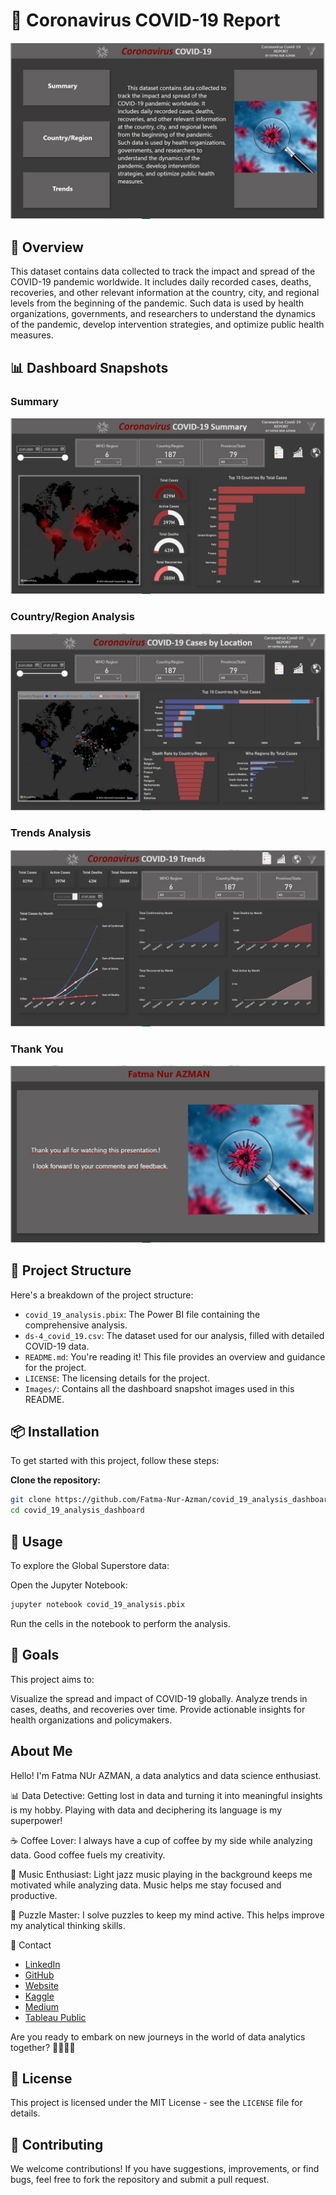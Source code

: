 # 🦠 Coronavirus COVID-19 Report

![Overview](./01_Overview.jpeg)

## 📌 Overview

This dataset contains data collected to track the impact and spread of the COVID-19 pandemic worldwide. It includes daily recorded cases, deaths, recoveries, and other relevant information at the country, city, and regional levels from the beginning of the pandemic. Such data is used by health organizations, governments, and researchers to understand the dynamics of the pandemic, develop intervention strategies, and optimize public health measures.

## 📊 Dashboard Snapshots

### Summary
![Summary](./02_Summary.jpeg)

### Country/Region Analysis
![Country/Region](./03_Country_Region.jpeg)

### Trends Analysis
![Trends](./04_Trends.jpeg)

### Thank You
![Thank You](./05_Thank_You.jpeg)

## 📁 Project Structure

Here's a breakdown of the project structure:

- `covid_19_analysis.pbix`: The Power BI file containing the comprehensive analysis.
- `ds-4_covid_19.csv`: The dataset used for our analysis, filled with detailed COVID-19 data.
- `README.md`: You're reading it! This file provides an overview and guidance for the project.
- `LICENSE`: The licensing details for the project.
- `Images/`: Contains all the dashboard snapshot images used in this README.

## 📦 Installation

To get started with this project, follow these steps:

 **Clone the repository:**
 
```bash
git clone https://github.com/Fatma-Nur-Azman/covid_19_analysis_dashboard.git
cd covid_19_analysis_dashboard
```
## 🚀 Usage
To explore the Global Superstore data:

Open the Jupyter Notebook:
```bash
jupyter notebook covid_19_analysis.pbix
```
Run the cells in the notebook to perform the analysis.

## 🎯 Goals
This project aims to:

Visualize the spread and impact of COVID-19 globally.
Analyze trends in cases, deaths, and recoveries over time.
Provide actionable insights for health organizations and policymakers.

## About Me

Hello! I'm Fatma NUr AZMAN, a data analytics and data science enthusiast.

📊 Data Detective: Getting lost in data and turning it into meaningful insights is my hobby. Playing with data and deciphering its language is my superpower!

☕ Coffee Lover: I always have a cup of coffee by my side while analyzing data. Good coffee fuels my creativity.

🎵 Music Enthusiast: Light jazz music playing in the background keeps me motivated while analyzing data. Music helps me stay focused and productive.

🧩 Puzzle Master: I solve puzzles to keep my mind active. This helps improve my analytical thinking skills.

📧 Contact

- [LinkedIn](https://www.linkedin.com/in/fatma-nur-azman/)
- [GitHub](https://github.com/Fatma-Nur-Azman)
- [Website](https://fatmanurazman.vercel.app/)
- [Kaggle](https://www.kaggle.com/fnurazman)
- [Medium](https://medium.com/@azmanfnur)
- [Tableau Public](https://public.tableau.com/app/profile/fatma.nur.azman/vizzes)
  
Are you ready to embark on new journeys in the world of data analytics together? 🚴‍♀️🚴‍♂️

## 📜 License

This project is licensed under the MIT License - see the `LICENSE` file for details.



## 🤝 Contributing
We welcome contributions! If you have suggestions, improvements, or find bugs, feel free to fork the repository and submit a pull request.
